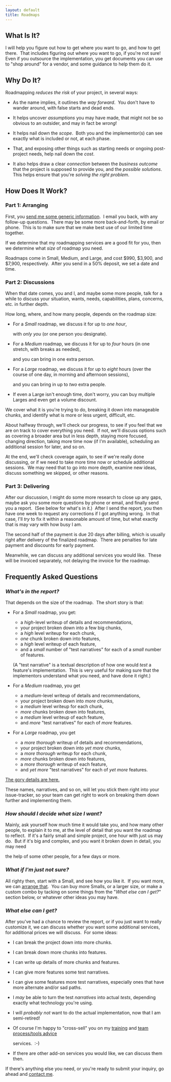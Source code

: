 ```yaml
---
layout: default
title: Roadmaps
---
```


## What Is It?

I will help you figure out
how to get where you want to go,
and how to get there.&nbsp;
That includes figuring out
where you want to go,
if you're not sure!&nbsp;
Even if you outsource the implementation,
you get documents you can use to
"shop around" for
a vendor,
and some guidance to help them do it.<!--&nbsp;
(I may bid on that myself, or not.)-->

## Why Do It?

Roadmapping
_reduces the risk_
of your project,
in several ways:

- As the name implies,
  it outlines the _way forward_.&nbsp;
  You don't have to wander around,
  with false starts and dead ends.

- It helps uncover _assumptions_
  you may have made,
  that might not be so obvious to an outsider,
  and may in fact be _wrong_!

- It helps nail down the _scope_.&nbsp;
  Both you and the implementor(s) can see
  exactly what is included or not,
  at each phase.

- That, and exposing other things such as
  starting needs or ongoing post-project needs,
  help nail down the _cost_.

- It also helps draw a clear _connection_
  between
  the _business outcome_
  that the project is supposed to provide you,
  and the _possible solutions_.&nbsp;
  This helps ensure that you're
  _solving the right problem_.

## How Does It Work?

### Part 1: Arranging

First, you
[send me some generic information](/services/roadmap-info).&nbsp;
I email you back, with any follow-up questions.&nbsp;
There may be some more back-and-forth, by email or phone.&nbsp;
This is to make sure that we make best use of our limited time together.

If we determine that my roadmapping services are a good fit for you,
then we determine what _size_ of roadmap you need.&nbsp;
<!-- This and the expenses determine the total price.&nbsp; -->
Roadmaps come in Small, Medium, and Large,
and cost $990, $3,900, and $7,900, respectively<!--
plus travel expenses-->.&nbsp;
After you send in a 50% deposit,
we set a date and time<!--, and place
(virtual for now,
maybe in-person, for Large only, once the pandemic is over)-->.

### Part 2: Discussions

When that date comes,
you and I, and maybe some more people,
talk for a while to discuss your
situation, wants, needs, capabilities, plans, concerns, etc.
in further depth.

How long, where, and how many people,
depends on the roadmap size:

- For a _Small_ roadmap,
  we discuss it for up to _one hour_,
  <!-- remotely (such as by phone, Skype, Zoom, etc.), -->
  with _only you_ (or one person you designate).

- For a _Medium_ roadmap,
  we discuss it for up to _four_ hours
  (in one stretch, with breaks as needed),
  <!-- and I can come to your office if you want
  (though any travel time gets subtracted from the discussion time), -->
  and you can bring in one extra person.<!--&nbsp;
  (If I have to travel out of town,
  "travel time" is between my office and the hotel,
  plus an estimated one hour for arranging things.)
  -->

- For a _Large_ roadmap,
  we discuss it for up to _eight_ hours
  (over the course of one day,
  in morning and afternoon sessions),
  <!--
  (over the course of one work-week,
  usually as five six-hour days,
  but I can do four 7.5-hour days,
  or various other schedules if you like).&nbsp;
  Again, I can come to your office if you want
  (though travel time counts against discussion time),-->
  and you can bring in up to _two_ extra people<!--
  (though the discussion should be limited to
  four people _at a time_)-->.

- If even a Large isn't enough time<!--,
  after subtracting travel-->,
  don't worry,
  you can buy multiple Larges and even get a volume discount.

We cover what it is you're trying to do,
breaking it down into manageable chunks,
and identify what is more or less urgent, difficult, etc.

About halfway through,
we'll check our progress,
to see if
you feel that
we are on track to cover
everything you need.&nbsp;
If not,
we'll discuss options such as
covering a broader area but in less depth,
staying more focused,
changing direction,
taking more time now (if I'm available),
scheduling an additional session for later,
and so on.

At the end,
we'll check coverage again,
to see if we're really done discussing,
or if we need to
take more time now or
schedule additional sessions.&nbsp;
We may need that to
go into more depth,
examine new ideas,
discuss something we skipped,
or other reasons.

### Part 3: Delivering

After our discussion,
I might do some more research to close up any gaps,
maybe ask you some more questions by phone or email,
and finally send you a report.&nbsp;
(See below for what's in it.)&nbsp;
After I send the report,
you then have
one week to request any corrections if I got anything wrong.&nbsp;
In that case, I'll _try_ to fix it within a reasonable amount of time,
but what exactly that is may vary with how busy I am.

The second half of the payment is due
20 days after billing,
which is usually right after delivery of the finalized roadmap.&nbsp;
There are
penalties for late payment
and
discounts for early payment.

Meanwhile, we can discuss any additional services you would like.&nbsp;
These will be invoiced separately,
not delaying the invoice for the roadmap.

## Frequently Asked Questions

### _What's in the report?_

That depends on the size of the roadmap.&nbsp;
The short story is that:

- For a _Small_ roadmap, you get:
  - a _high_-level writeup of details and recommendations,
  - your project broken down into a few big chunks,
  - a _high_ level writeup for each chunk,
  - _one_ chunk broken down into features,
  - a _high_ level writeup of each feature,
  - and a _small_ number of "test narratives" for each of
  a _small_ number of features.

  (A "test narrative" is a textual description of
  how one would _test_ a feature's implementation.&nbsp;
  This is very useful for making sure that
  the implementors understand what you need,
  and have done it right.)

- For a _Medium_ roadmap, you get
  - a _medium_-level writeup of details and recommendations,
  - your project broken down into _more_ chunks,
  - a _medium_ level writeup for each chunk,
  - _more_ chunks broken down into features,
  - a _medium_ level writeup of each feature,
  - and _more_ "test narratives" for each of _more_ features.

- For a _Large_ roadmap, you get
  - a _more thorough_ writeup of details and recommendations,
  - your project broken down into _yet more_ chunks,
  - a _more thorough_ writeup for each chunk,
  - _more_ chunks broken down into features,
  - a _more thorough_ writeup of each feature,
  - and _yet more_ "test narratives" for each of _yet more_ features.

[The gory details are here.](/services/roadmap-size-details)

These names, narratives, and so on,
will let you stick them right into your issue-tracker,
so your team can get right to work on
breaking them down further
and implementing them.<!--..
or I can do that for an extra fee (see below).&nbsp;
(If you're not already using an issue tracker,
you probably need my
[Team Process/Tools Advice](/services/advice)
services first!)-->

### _How should I decide what size I want?_

Mainly, ask yourself how much time it would take you,
and how many other people,
to explain it to me,
at the level of detail that you want the roadmap to reflect.&nbsp;
If it's a fairly small and simple project,
one hour with just us<!--, remotely,--> may do.&nbsp;
But if it's big and complex,
and you want it broken down in detail,
you may need
<!--
to talk to me in person
(so we can write on whiteboards and such),
with
-->
the help of some other people,
for a few days or more.

### _What if I'm just not sure?_

All righty then, start with a Small,
and see how you like it.&nbsp;
If you want more, we can
[arrange that](/contact).&nbsp;
You can buy more Smalls, or a larger size,
or make a custom combo by tacking on some things
from the "_What else can I get?_" section below,
or whatever other ideas you may have.

### _What else can I get?_

After you've had a chance to review the report,
or if you just want to really customize it,
we can discuss whether you want some additional services,
for additional prices we will discuss.&nbsp;
For some ideas:

<!--
- You can take some features from a larger roadmap
  and add them to a smaller one,
  such as taking the overall project recommendations from a Large
  but using the Small schema for everything else.
-->

- I can break the project down into more chunks.

- I can break down more chunks into features.

- I can write up details of more chunks and features.

- I can give more features some test narratives.

- I can give some features more test narratives,
  especially ones that have more alternate and/or sad paths.

- I _may_ be able to turn the test _narratives_ into actual _tests_,
  depending exactly what technology you're using.

<!--
- You may ask me to provide some
  conceptual mockups,
  for particular features.&nbsp;
  Be warned, however, that
  _I am not a designer_.&nbsp;
  The results will be utilitarian,
  if not downright ugly.&nbsp;
  However, they will at least show
  how _I_ envision the feature working,
  and can provide a starting point for _your_
  designers or front-end developers.
-->

- I will _probably not_ want to do the actual implementation,
  now that I am semi-retired!

<!--
- _After_ the roadmapping is done,
  I may, or may not, also provide a fixed-price bid
  to actually _implement_ your idea.&nbsp;
  If I don't, you can _try_ to talk me into it,
  but I have probably declined for good reasons,
  such as not having the time or all the skills needed,
  or perhaps I just don't think
  it's worth enough to _you_
  to be worth enough to _me_.&nbsp;
  That said, perhaps we can come to terms on a
  _partial_
  implementation,
  or working with your existing team in a "staff augmentation" style,
  possibly including some ongoing
  mentoring,
  [process improvement](/services/advice),
  and other value-added services.
-->

- Of course I'm happy to "cross-sell" you on my
  [training](/services/training)
  and
  [team process/tools advice](/services/advice)
  <!--
  and
  [code review](/services/code_review)
  -->
  services.&nbsp;
  :-)

- If there are other add-on services
  you would like,
  we can discuss them then.

If there's anything else you need,
or you're ready to submit your inquiry,
go ahead and
[contact me](/contact).
